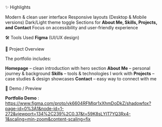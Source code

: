 ✨ Highlights

  Modern & clean user interface
  Responsive layouts (Desktop & Mobile versions)
  Dark/Light theme toggle
  Sections for **About Me, Skills, Projects, and Contact**
  Focus on accessibility and user-friendly experience

🛠️ Tools Used
   **Figma** (UI/UX design)

📂 Project Overview

 The portfolio includes:

 **Homepage** – clean introduction with hero section
 **About Me** – personal journey & background
 **Skills** – tools & technologies I work with
 **Projects** – case studies & design showcases
 **Contact** – easy way to connect with me

 🎥 Demo / Preview

**Portfolio Demo** : https://www.figma.com/proto/vk6604RFMIqr1xXhmDoDkZ/shadowfox?page-id=0%3A1&node-id=1-272&viewport=134%2C239%2C0.37&t=59K8sLYIT7YQ3Rx4-1&scaling=min-zoom&content-scaling=fix
